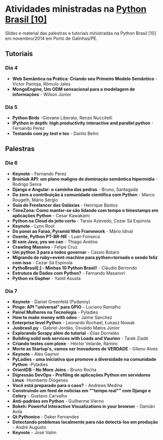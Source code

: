 # Atividades ministradas na [Python Brasil [10]](http://2014.pythonbrasil.org.br)

Slides e material das palestras e tutoriais ministradas na Python Brasil \[10\] em
novembro/2014 em Porto de Galinhas/PE.


## Tutoriais

### Dia 4
- **Web Semântica na Prática: Criando seu Primeiro Modelo Semântico** - Victor Pantoja, Rômulo Jales
- **MongoEngine, Um ODM sensacional para a modelagem de informações** - Wilson Júnior

### Dia 5
- **Python Birds** -Giovane Liberato, Renzo Nuccitelli
- **IPython in depth: high productivity interactive and parallel python** - Fernando Perez
- **Testando com py.test e tox** - Danilo Belini


## Palestras

### Dia 6
- **Keynote** - Fernando Perez
- **Brainiak API: um plano maligno de dominação semântica hipermídia** - Rodrigo Senra
- **Django e Angular: o caminho das pedras** - Bruno, Santagada
- **Do zero a contribuição à comunidade científica com Python** - Marco Rougeth, Mário Sérgio
- **Guia do Freelancer das Galáxias** - Henrique Bastos
- **TimeZona: Como manter-se são lidando com tempo e timestamps em aplicações Python** - Cesar Kawakami
- **Python na Cloud do jeito certo** - Tarsis Azevedo, Cezar Sá Espinola
- **Keynote** - Lynn Root
- **Do ponei ao Faraó, Pyramid Web Framework** - Mário Idival
- **Oxente, Python PT-BR-NE** - Luan Fonseca
- **BI sem Java, yes we can** - Thiago Avelino
- **Crawling Massivo** - Felipe Cruz
- **Um python 3 para a todos governar** - Cassio Botaro
- **Migrando de ruby+event-machine para python+tornado e sendo feliz com isso** - Cezar Sá Espinola
- **PythoBrasil[:] - Minhas 10 Python Brasil!** - Cláudio Berrondo
- **Estrutura de Dados com Python?** - Fernando Masanori
- **Python vs Gopher** - Yamil Asusta

### Dia 7
- **Keynote** - Daniel Greenfeld (Pydanny)
- **Pingo: API "universal" para GPIO** - Luciano Ramalho
- **Painel Mulheres na Tecnologia** - Pyladies
- **How to make money with odoo** - Jaime Sanchez
- **Enterprise level Python** - Leonardo Rochael, Łukasz Nowak
- **Jusbrasil.py** - Gabriel Jordão, Osvaldo Matos Júnior
- **Explorando Scrapy além do tutorial** - Elias Dorneles
- **Building solid web services with Loads and Vaurien** - Tarek Ziadé
- **Criando testes com plone** - Héctor Velarde, Ramiro
- **Morte as Startup's, vamos ser Inovadores de VERDADE** - Gileno Alves
- **Keynote** - Alex Gaynor
- **PyLadies - uma iniciativa que promove a diversidade na comunidade Python** -Pyladies
- **OrientDB - No More Joins** - Bruno Rocha
- **Digressão DevOps - Profiling de aplicações Python em servidores Linux** -Humberto Diógenes
- **Você está preparado para o caos?** - Andrews Medina
- **Construindo um feed de notícias em ""tempo real"" com Django e Celery** - Gustavo Carvalho
- **Anti-padrões em Python** - Guilherme Vierno
- **Bokeh: Powerful Interactive Visualizations in your browser** - Damián Avila
- **Qt Pythonico** - Daker Fernandes
- **Detectando problemas localmente para não detectá-los em produção** - André Augusto
- **Keynote** - José Valim
